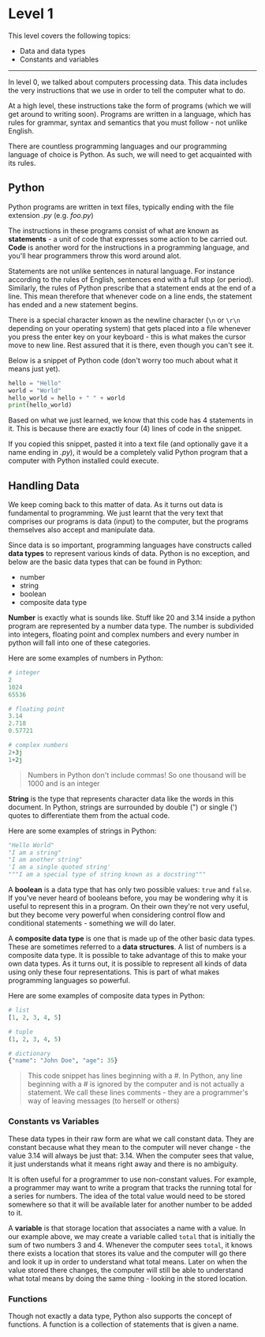 # Level 1

This level covers the following topics:

* Data and data types
* Constants and variables
---

In level 0, we talked about computers processing data. This data includes the very 
instructions that we use in order to tell the computer what to do.

At a high level, these instructions take the form of programs (which we will get around
to writing soon). Programs are written in a language, which has rules for grammar, syntax
and semantics that you must follow - not unlike English. 

There are countless programming languages and our programming language of choice is 
Python. As such, we will need to get acquainted with its rules.

## Python

Python programs are written in text files, typically ending with the file extension *.py*
(e.g. *foo.py*)

The instructions in these programs consist of what are known as **statements** - a unit 
of code that expresses some action to be carried out. **Code** is another word for the 
instructions in a programming language, and you'll hear programmers throw this word around alot.

Statements are not unlike sentences in natural language. For instance according to the 
rules of English, sentences end with a full stop (or period). Similarly, the rules of Python 
prescribe that a statement ends at the end of a line. This mean therefore that whenever code 
on a line ends, the statement has ended and a new statement begins. 

There is a special character known as the newline character (`\n` or `\r\n` depending on your
operating system) that gets placed into a file whenever you press the enter key on your 
keyboard - this is what makes the cursor move to new line. Rest assured that it is there, 
even though you can't see it.

Below is a snippet of Python code (don't worry too much about what it means just yet).

```python
hello = "Hello"
world = "World"
hello_world = hello + " " + world
print(hello_world)
```

Based on what we just learned, we know that this code has 4 statements in it. This is 
because there are exactly four (4) lines of code in the snippet.

If you copied this snippet, pasted it into a text file (and optionally gave it a name ending 
in *.py*), it would be a completely valid Python program that a computer with Python 
installed could execute.

## Handling Data

We keep coming back to this matter of data. As it turns out data is fundamental to 
programming. We just learnt that the very text that comprises our programs is data (input)
to the computer, but the programs themselves also accept and manipulate data.

Since data is so important, programming languages have constructs called **data types** to represent various
kinds of data. Python is no exception, and below are the basic data types that can be found in 
Python:

* number
* string
* boolean
* composite data type

**Number** is exactly what is sounds like. Stuff like 20 and 3.14 inside a python 
program are represented by a number data type. The number is subdivided into integers, 
floating point and complex numbers and every number in python will fall into one of these 
categories.

Here are some examples of numbers in Python:
```python
# integer
2
1024
65536

# floating point
3.14
2.718
0.57721

# complex numbers
2+3j
1+2j
```

> Numbers in Python don't include commas! So one thousand will be 1000 and is an integer

**String** is the type that represents character data like the words in this document. In 
Python, strings are surrounded by double (") or single (') quotes to differentiate them 
from the actual code.

Here are some examples of strings in Python:
```python
"Hello World"
"I am a string"
"I am another string"
'I am a single quoted string'
"""I am a special type of string known as a docstring"""
```

A **boolean** is a data type that has only two possible values: `true` and `false`. If 
you've never heard of booleans before, you may be wondering why it is useful to represent
this in a program. On their own they're not very useful, but they become very powerful
when considering control flow and conditional statements - something we will do later. 

A **composite data type** is one that is made up of the other basic data types. These
are sometimes referred to a **data structures**. A list of numbers is a 
composite data type. It is possible to take advantage of this to make your own data 
types. As it turns out, it is possible to represent all kinds of data using only these
four representations. This is part of what makes programming languages so powerful.

Here are some examples of composite data types in Python:
```python
# list
[1, 2, 3, 4, 5]

# tuple
(1, 2, 3, 4, 5)

# dictionary
{"name": "John Doe", "age": 35}
```

> This code snippet has lines beginning with a #. In Python, any line beginning with a # is ignored by the 
> computer and is not actually a statement. We call these lines comments - they are a programmer's way of leaving 
> messages (to herself or others)

### Constants vs Variables

These data types in their raw form are what we call constant data. They are constant 
because what they mean to the computer will never change - the value 3.14 will always be just 
that: 3.14. When the computer sees that value, it just understands what it means right away and 
there is no ambiguity.

It is often useful for a programmer to use non-constant values. For example, a programmer may want to 
write a program that tracks the running total for a series for numbers. The idea of the total value would
need to be stored somewhere so that it will be available later for another number to be added to it.

A **variable** is that storage location that associates a name with a value. In our example above,
we may create a variable called `total` that is initially the sum of two numbers 3 and 4. 
Whenever the computer sees `total`, it knows there exists a location that stores its value and the computer 
will go there and look it up in order to understand what total means. Later on when the value stored there 
changes, the computer will still be able to understand what total means by doing the same thing - looking in the
stored location. 

### Functions

Though not exactly a data type, Python also supports the concept of functions. A function
is a collection of statements that is given a name.